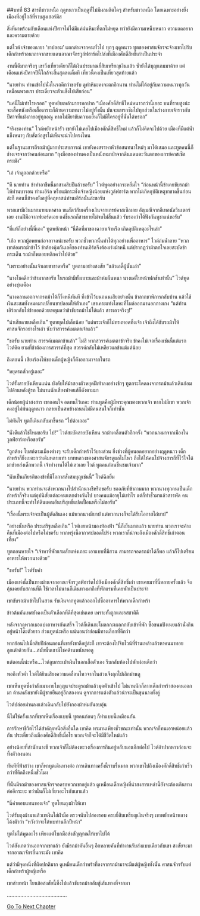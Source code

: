 ##บทที่ 83 สารถีชาวเหนือ
ฤดูหนาวเป็นฤดูที่ไม่มีผลผลิตใดๆ สำหรับชาวเหนือ โดยเฉพาะอย่างยิ่งเมืองที่อยู่ใกล้ที่ราบสูงเฮอร์มีส


สิ่งที่มาพร้อมกับเดือนแห่งปีศาจไม่ได้มีแค่ฝนหิมะที่ตกไม่หยุด ทว่ายังมีความเหน็บหนาว ความอดอยาก และความตายด้วย


แต่ไวต์ เจ้าของฉายา ‘ขาปลอม’ แตกต่างจากคนทั่วไป ทุกๆ ฤดูหนาว ทูตของศาสนจักรจะจ้างเขาไปรับเด็กกำพร้าอนาถาจากชายแดนอาณาจักรวูล์ฟฮาร์ตไปส่งที่เมืองศักดิ์สิทธิ์เก่าเป็นประจำ


งานนี้ดีมากจริงๆ เขาวิ่งเที่ยวเดียวก็ได้เงินประมาณยี่สิบเหรียญเงินแล้ว ซ้ำยังได้บุญแถมมาด้วย แต่เดือนแห่งปีศาจปีนี้ใกล้จะสิ้นสุดลงเต็มที เที่ยวนี้คงเป็นเที่ยวสุดท้ายแล้ว


“นายท่าน ท่านเข้าไปนั่งในรถดีกว่าขอรับ ดูท่าหิมะคงจะตกอีกนาน ท่านไม่ได้อยู่กับความหนาวทุกวันเหมือนพวกเรา ประเดี๋ยวจะตัวแข็งไปเสียก่อน”


“แค่นี้ไม่เท่าไรหรอก” ทูตหยิบเหล้ามากรอกปาก “เมืองศักดิ์สิทธิ์ใหม่หนาวกว่านี้เยอะ บนที่ราบสูงน่ะ จะเสื้อหนังหรือเสื้อเกราะก็ต้านความหนาวไม่อยู่ทั้งนั้น มันจะแทรกซึมไปทุกส่วนในร่างกายเจ้าราวกับปีศาจที่แฝงกายอยู่ทุกอณู หากไม่มียาขับความเย็นก็ไม่มีใครอยู่ที่นั่นได้หรอก”


“จริงของท่าน” ไวต์พยักหน้ารัว เขายังไม่เคยไปเมืองศักดิ์สิทธิ์ใหม่ แล้วก็ไม่คิดจะไปด้วย เมืองที่มีแต่น้ำแข็งหนาๆ กับสัตว์อสูรไม่เห็นจะน่าไปตรงไหน


แต่ในฐานะสารถีรถม้าผู้มากประสบการณ์ เขายังคงสรรหาหัวข้อสนทนาใหม่ๆ มาได้เสมอ และทูตคนนี้ก็ช่างเจรจากว่าคนก่อนมาก “ถุงมือของท่านคงเป็นหนังหมาป่าจากดินแดนตะวันตกของเกรย์คาสเซิลกระมัง”


“เอ๋ เจ้าดูออกด้วยหรือ”


“หึ นายท่าน ข้าทำอาชีพนี้มาสามสิบปีแล้วขอรับ” ไวต์พูดอย่างกระหยิ่มใจ “ก่อนหน้านี้ข้าเคยขับรถม้าให้ท่านบารอน ท่านเอิร์ล หรือแม้กระทั่งเจ้าหญิงน้อยแห่งวูล์ฟฮาร์ต หากไม่เกิดอุบัติเหตุขาขาดขึ้นก่อนล่ะก็ ตอนนี้ข้าคงยังอยู่ที่คฤหาสน์ท่านเอิร์ลนั่นล่ะขอรับ


พวกเขามีเงินมากมายมหาศาล ขนสัตว์กับเครื่องเงินจากเกรย์คาสเซิลเอย อัญมณีจากอีเทอนัลวินเตอร์เอย งานฝีมือจากฟยอร์ดเอย แค่ขึ้นรถก็สาธยายไม่จบไม่สิ้นแล้ว รับรองว่าได้ฟังกันหูชาแน่ขอรับ”


“ที่แท้ก็อย่างนี้นี่เอง” ทูตพยักหน้า “นี่คือที่มาของฉายาเจ้าหรือ เกิดอุบัติเหตุอะไรเล่า”


“เฮ้อ พวกผู้อพยพก่อจลาจลน่ะขอรับ พวกชั่วพวกนั้นทำได้ทุกอย่างเพื่ออาหาร” ไวต์ถ่มน้ำลาย “พวกเขาล้อมรถม้าข้าไว้ ข้าต้องคุ้มกันเลดี้ของท่านเอิร์ลจึงต้องเร่งม้าหนี แต่ปรากฏว่าม้าตกใจเลยสะบัดข้ากระเด็น รถม้าก็พลอยพลิกคว่ำไปด้วย”


“เพราะอย่างนั้นเจ้าเลยขาขาดหรือ” ทูตถามอย่างสงสัย “แล้วเลดี้ผู้นั้นเล่า”


“นางโชคดีกว่าข้ามากขอรับ ในรถม้ามีทั้งเบาะและผ้าห่มผืนหนา นางแค่ใบหน้าฟกช้ำเท่านั้น” ไวต์พูดอย่างขุ่นเคือง


“นางคลานออกจากรถม้าได้ก็วิ่งหนีทันที ทิ้งข้าไว้บนถนนเสียอย่างนั้น ข้าลากขาพิการกลับบ้าน แล้วใช้เงินสะสมทั้งหมดมาเปลี่ยนขาปลอมให้ตัวเอง” เขาเคาะแท่งโลหะที่โผล่ออกมานอกกางเกง “แต่ท่านเอิร์ลกลับไล่ข้าออกด้วยเหตุผลว่าข้าขับรถม้าไม่ได้แล้ว สารเลวจริงๆ!”


“น่าเสียดายเหลือเกิน” ทูตหยุดไปเล็กน้อย “แต่พระเจ้าก็ไม่ทรงทอดทิ้งเจ้า เจ้าถึงได้ขับรถม้าให้ศาสนจักรอย่างไรเล่า นับว่าสวรรค์เมตตาเจ้าแล้ว”


“ขอรับ นายท่าน สวรรค์เมตตาข้าแล้ว” ไม่สิ หากสวรรค์เมตตาข้าจริง ข้าคงไม่เจอเรื่องเช่นนี้แต่แรก ไวต์คิด ยามที่ข้าต้องการสวรรค์ที่สุด สวรรค์กลับไม่เหลียวแลข้าแม้แต่น้อย


ถึงตอนนี้ เสียงร้องไห้ของเด็กผู้หญิงก็ดังออกมาจากในรถ


“หยุดรถสักครู่เถอะ”


ไวต์รั้งสายบังเหียนแน่น บังคับให้ม้าสองตัวหยุดฝีเท้าลงอย่างช้าๆ ทูตกระโดดลงจากรถม้าแล้วเดินอ้อมไปด้านหลังตู้รถ ไม่นานนักเสียงฟาดแส้ก็ดังตามมา


เด็กน้อยผู้น่าสงสาร เขาถอนใจ อดทนไว้เถอะ ท่านทูตคือผู้มีพระคุณของพวกเจ้า หากไม่มีเขา พวกเจ้าคงอยู่ไม่พ้นฤดูหนาว กลายเป็นศพข้างถนนไม่มีคนสนใจก็เท่านั้น


ไม่ทันไร ทูตก็เดินกลับมาขึ้นรถ “ไปต่อเถอะ”


“นั่งดีแล้วใช่ไหมขอรับ ไป!” ไวต์สะบัดสายบังเหียน รถม้าเคลื่อนตัวอีกครั้ง “พวกนางมาจากเมืองในวูลฟ์ฮาร์ตหรือขอรับ”


“ถูกต้อง โบสถ์ตามเมืองต่างๆ จะรับเด็กกำพร้าไว้บางส่วน ยิ่งช่วงที่ผู้คนอดอยากอย่างฤดูหนาว เด็กกำพร้าก็ยิ่งเยอะกว่าเดิมหลายเท่า บาทหลวงของศาสนจักรดูแลไม่ไหว ถึงได้ให้คนไปจ้างสารถีที่ไว้ใจได้มาช่วยส่งเด็กพวกนี้ เจ้าทำงานได้ไม่เลวเลย ไวต์ ทูตคนก่อนชื่นชมเจ้ามาก”


“นับเป็นเกียรติของข้าที่มีโอกาสสั่งสมบุญเช่นนี้” ไวต์ฉีกยิ้ม


“นายท่าน พวกท่านจะส่งพวกนางไปสำนักนางชีหรือขอรับ ขออภัยที่ข้าถามมาก พวกนางทุกคนเป็นเด็กกำพร้าก็จริง แต่อุปนิสัยแต่ละคนแตกต่างกันไป บางคนแม้อายุไม่เท่าไร แต่ก็ทำชั่วมาแล้วสารพัด คนประเภทนี้จะทำให้ดินแดนอันบริสุทธิ์แปดเปื้อนหรือไม่ขอรับ”


“เรื่องนี้พระเจ้าจะเป็นผู้ตัดสินเอง แม้พวกนางมีบาป แต่พวกนางก็จะได้รับโอกาสไถ่บาป”


“อย่างนั้นหรือ ประเสริฐเหลือเกิน” ไวต์เงยหน้ามองท้องฟ้า “นี่ก็เย็นมากแล้ว นายท่าน พวกเราจะค้างคืนที่เมืองต่อไปหรือไม่ขอรับ หากพรุ่งนี้อากาศปลอดโปร่ง พวกเราก็น่าจะถึงเมืองศักดิ์สิทธิ์เก่าตอนเที่ยง”


ทูตถอนหายใจ “เจ้าหาที่พักแรมสักแห่งเถอะ เอาแบบที่มีสวน สามารถจอดรถม้าได้ก็พอ แล้วก็ไปเตรียมอาหารให้พวกนางด้วย”


“ขอรับ!” ไวต์รับคำ


เมืองแห่งนี้เป็นทางผ่านจากอาณาจักรวูลฟ์ฮาร์ตไปยังเมืองศักดิ์สิทธิ์เก่า เขาเคยมาที่นี่หลายครั้งแล้ว จึงคุ้นเคยกับสถานที่ดี ใช้เวลาไม่นานก็เดินทางมาถึงที่พักแรมที่เคยพักเป็นประจำ


เขาขับรถม้าเข้าไปในสวน รับเงินจากทูตแล้วออกไปซื้ออาหารให้พวกเด็กกำพร้า


ข้าวต้มมันเทศยังคงเป็นตัวเลือกที่ดีที่สุดเช่นเคย เพราะทั้งถูกและรสชาติดี


หลังจากดูพวกเธอแบ่งอาหารกันเสร็จ ไวต์ก็เดินกะโผลกกะเผลกกลับเข้าที่พัก ซื้อขนมปังเนยแล้วนั่งกินอยู่หน้าโต๊ะตัวยาว ส่วนทูตน่ะหรือ แน่นอนว่าย่อมมีทางเลือกที่ดีกว่า


หากย้อนไปเมื่อสิบปีก่อนตอนที่เขายังขาดีอยู่ล่ะก็ เขาจะต้องไปจิบไวน์ที่ร้านเหล้าแล้วหาคนมาทอยลูกเต๋าด้วยกัน...สมัยนั้นเขามีโชคด้านพนันพอดู


แต่ตอนนี้น่ะหรือ...ไวต์ลูบกระเป๋าเงินในอกเสื้อตัวเอง รีบกลับห้องไปพักผ่อนดีกว่า


พอถึงหัวค่ำ ไวต์ได้ยินเสียงความเคลื่อนไหวจากในสวนจึงลุกไปเลิกม่านดู


เขาเห็นทูตซึ่งกำลังเมามายไขกุญแจประตูรถม้าแล้วมุดตัวเข้าไป ไม่นานนักก็ลากเด็กกำพร้าสองคนออกมา ด้านหลังเขายังมีผู้ชายยืนอยู่อีกสองคน ดูจากการแต่งตัวแล้วน่าจะเป็นขุนนางทั้งคู่


ไวต์ปล่อยม่านลงแล้วเดินกลับไปยังกองผ้าห่มอันอบอุ่น


นี่ไม่ใช่ครั้งแรกที่เขาเห็นเรื่องแบบนี้ ทูตคนก่อนๆ ก็ทำแบบนี้เหมือนกัน


การรักษาชีวิตไว้ได้สำคัญเหนือสิ่งอื่นใด เขาคิด ทรมานเพียงชั่วขณะเท่านั้น พวกเจ้าก็ทนเอาหน่อยแล้วกัน ประเดี๋ยวถึงเมืองศักดิ์สิทธิ์เมื่อไร พวกเจ้าก็จะได้มีชีวิตใหม่แล้ว


อย่างน้อยที่สำนักนางชี พวกเจ้าก็ไม่ต้องพะวงเรื่องการกินอยู่หลับนอนอีกต่อไป ไวต์อ้าปากหาวก่อนจะทิ้งตัวลงนอน


ทันทีที่ฟ้าสว่าง เขาก็พาทูตเดินทางต่อ การเดินทางครั้งนี้ราบรื่นมาก พวกเขาไปถึงเมืองศักดิ์สิทธิ์เก่าเร็วกว่าที่คิดถึงหนึ่งชั่วโมง


ที่นั่นมีรถม้าของศาสนจักรจอดรอพวกเขาอยู่แล้ว ดูเหมือนเด็กหญิงที่น่าสงสารเหล่านี้ยังจะต้องเดินทางต่ออีกระยะ ทว่านั่นก็ไม่เกี่ยวอะไรกับเขาแล้ว


“นี่ค่าตอบแทนของเจ้า” ทูตโยนถุงผ้าให้เขา


ไวต์รับถุงผ้ามาแล้วเทเงินใส่ฝ่ามือ ตรวจนับไปสองรอบ ครบยี่สิบเหรียญเงินจริงๆ เขาพยักหน้าพลางโค้งตัวว่า “หวังว่าจะได้พบท่านอีกปีหน้า”


ทูตไม่ได้พูดอะไร เพียงแต่โบกมือส่งสัญญาณให้เขาไปได้


ไวต์สังเกตว่านอกจากเขาแล้ว ยังมีรถม้าคันอื่นๆ อีกหลายคันที่ทำงานรับส่งแบบเดียวกับเขา สงสัยจะมาจากอาณาจักรอื่นกระมัง เขาคิด


แต่ว่ามีจุดหนึ่งที่ผิดปกติมาก ดูเหมือนเด็กกำพร้าที่ลงจากรถม้ามาจะมีแต่ผู้หญิงทั้งนั้น ศาสนจักรรับแต่เด็กกำพร้าผู้หญิงหรือ


เขาส่ายหน้า โยนข้อสงสัยนี้ทิ้งไปแล้วขับรถม้ากลับสู่เส้นทางที่จากมา


........................................


[Go To Next Chapter]( ./84.md)